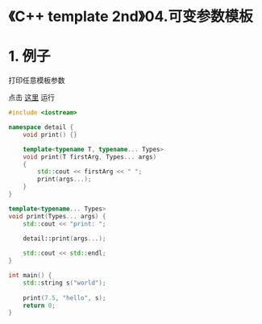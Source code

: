 # 《C++ template 2nd》04.可变参数模板

# 1. 例子

打印任意模板参数

点击 [这里](https://godbolt.org/z/zrYbWhnM7) 运行

``` cpp
#include <iostream>

namespace detail {
    void print() {}

    template<typename T, typename... Types>
    void print(T firstArg, Types... args)
    {
        std::cout << firstArg << " ";
        print(args...);
    }
}

template<typename... Types>
void print(Types... args) {
    std::cout << "print: ";

    detail::print(args...);
    
    std::cout << std::endl;
}

int main() {
    std::string s("world");
 
    print(7.5, "hello", s);
    return 0;
}
```

